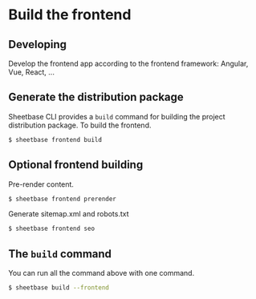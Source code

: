 # Build the frontend

## Developing

Develop the frontend app according to the frontend framework: Angular, Vue, React, ...

## Generate the distribution package

Sheetbase CLI provides a `build` command for building the project distribution package. To build the frontend.

```sh
$ sheetbase frontend build
```

## Optional frontend building

Pre-render content.

```sh
$ sheetbase frontend prerender
```

Generate sitemap.xml and robots.txt

```sh
$ sheetbase frontend seo
```

## The `build` command

You can run all the command above with one command.

```sh
$ sheetbase build --frontend
```
